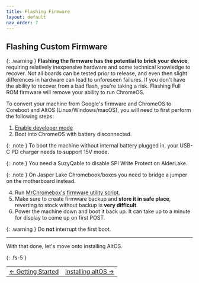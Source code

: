 ```yaml
---
title: Flashing Firmware
layout: default
nav_order: 7
---
```


## Flashing Custom Firmware

{: .warning }
**Flashing the firmware has the potential to brick your device**, requiring relatively inexpensive hardware and some technical knowledge to recover. Not all boards can be tested prior to release, and even then slight differences in hardware can lead to unforeseen failures. If you don't have the ability to recover from a bad flash, you're taking a risk. Flashing Full ROM firmware will remove your ability to run ChromeOS. 


To convert your machine from Google's firmware and ChromeOS to Coreboot and AltOS (Linux/Windows/macOS), you will need to first perform the following steps:

1. [Enable developer mode](https://chromium.googlesource.com/chromiumos/docs/+/HEAD/developer_mode.md)
2. Boot into ChromeOS with battery disconnected.

{: .note }
To boot the machine without internal battery plugged in, your USB-C PD charger needs to support 15V mode.

{: .note }
You need a SuzyQable to disable SPI Write Protect on AlderLake.

{: .note }
On Jasper Lake Chromebook/boxes you need to bridge a jumper on the motherboard instead.
   
4. Run [MrChromebox's firmware utility script.](https://mrchromebox.tech/#fwscript)
5. Make sure to create firmware backup and **store it in safe place**, reverting to stock without backup is **very difficult**.
6. Power the machine down and boot it back up. It can take up to a minute for display to come up on first POST. 

{: .warning }
Do **not** interrupt the first boot. 

-------

With that done, let's move onto installing AltOS.

{: .fs-5 }


<table>
<tr>
<td width="50%" style="text-align: left">
<a href="getting-started.html">← Getting Started</a> 
</td>
<td width="50%" style="text-align: right">
<a href="altos.html">Installing altOS →</a> 
</td>
</tr>
</table>
